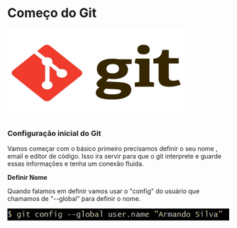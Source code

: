 <h1> Começo do Git </h1>

<img src="Imagens De Ilustração/Git Logo.jpeg" width="400px  " height="200px">

<h3> Configuração inicial do Git</h3>

<p>Vamos começar com o básico primeiro precisamos definir o seu nome , email e editor de código. Isso ira servir para que o git interprete e guarde essas informações e tenha um conexão fluida.</p>

__Definir Nome__
<p>Quando falamos em definir vamos usar o "config" do usuário que chamamos de "--global" para definir o nome.</p>
<img src="Imagens De Ilustração/Configurando_git_name.png" padding-left="100px" width="500px">

